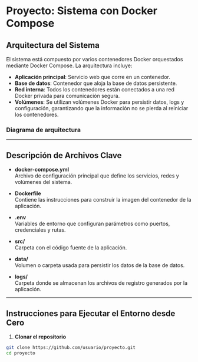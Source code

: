# Proyecto: Sistema con Docker Compose

## Arquitectura del Sistema

El sistema está compuesto por varios contenedores Docker orquestados mediante Docker Compose. La arquitectura incluye:

- **Aplicación principal**: Servicio web que corre en un contenedor.
- **Base de datos**: Contenedor que aloja la base de datos persistente.
- **Red interna**: Todos los contenedores están conectados a una red Docker privada para comunicación segura.
- **Volúmenes**: Se utilizan volúmenes Docker para persistir datos, logs y configuración, garantizando que la información no se pierda al reiniciar los contenedores.

### Diagrama de arquitectura


---

## Descripción de Archivos Clave

- **docker-compose.yml**  
  Archivo de configuración principal que define los servicios, redes y volúmenes del sistema.

- **Dockerfile**  
  Contiene las instrucciones para construir la imagen del contenedor de la aplicación.

- **.env**  
  Variables de entorno que configuran parámetros como puertos, credenciales y rutas.

- **src/**  
  Carpeta con el código fuente de la aplicación.

- **data/**  
  Volumen o carpeta usada para persistir los datos de la base de datos.

- **logs/**  
  Carpeta donde se almacenan los archivos de registro generados por la aplicación.

---

## Instrucciones para Ejecutar el Entorno desde Cero

1. **Clonar el repositorio**

```bash
git clone https://github.com/usuario/proyecto.git
cd proyecto
